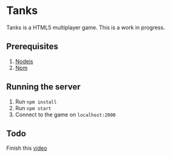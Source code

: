 

# Tanks
Tanks is a HTML5 multiplayer game. This is a work in progress.

## Prerequisites
1. [Nodejs](https://nodejs.org/en/)
2. [Npm](https://www.npmjs.com)

## Running the server
1. Run `npm install`
2. Run `npm start`
3. Connect to the game on `localhost:2000`

## Todo
Finish this [video](https://www.youtube.com/watch?annotation_id=annotation_4117949269&feature=iv&src_vid=_GioD4LpjMw&v=hO14DHHpgxw)
